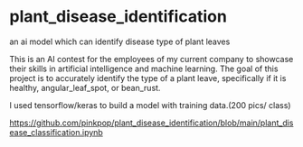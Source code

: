 # plant_disease_identification
an ai model which can identify disease type of plant leaves


This is an AI contest for the employees of my current company to showcase their skills in artificial intelligence and machine learning. 
The goal of this project is to accurately identify the type of a plant leave, specifically if it is healthy, angular_leaf_spot, or bean_rust. 

I used tensorflow/keras to build a model with training data.(200 pics/ class)

https://github.com/pinkpop/plant_disease_identification/blob/main/plant_disease_classification.ipynb
